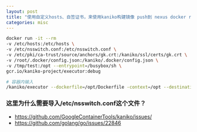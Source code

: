 ```yaml
---
layout: post
title: "使用自定义hosts、自签证书，来使用kaniko构建镜像 push到 nexus docker registry"
categories: misc
---
```


```sh
docker run -it --rm  
-v /etc/hosts:/etc/hosts \
-v /etc/nsswitch.conf:/etc/nsswitch.conf \
-v /etc/pki/ca-trust/source/anchors/gk.crt:/kaniko/ssl/certs/gk.crt \
-v /root/.docker/config.json:/kaniko/.docker/config.json \
-v /tmp/test:/opt --entrypoint=/busybox/sh \
gcr.io/kaniko-project/executor:debug

# 容器内输入
/kaniko/executor --dockerfile=/opt/Dockerfile -context=/opt --destination=gk.io/centos:121 --verbosity=debug

```

### 这里为什么需要导入/etc/nsswitch.conf这个文件？
- https://github.com/GoogleContainerTools/kaniko/issues/
- https://github.com/golang/go/issues/22846